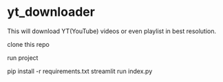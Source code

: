 # yt_downloader
This will download YT(YouTube) videos or even playlist in best resolution.

clone this repo 

run project 

pip install -r requirements.txt
streamlit run index.py

